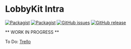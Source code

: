 # LobbyKit Intra

[![Packagist](https://img.shields.io/packagist/v/lobbykit/intra.svg)]() 
[![Packagist](https://img.shields.io/packagist/l/lobbykit/intra.svg)]() 
[![GitHub issues](https://img.shields.io/github/issues/badges/shields.svg)]()
[![GitHub release](https://img.shields.io/github/release/qubyte/rubidium.svg)]()

** WORK IN PROGRESS **

To Do: [Trello](https://trello.com/b/WrsoBaMR/intra)